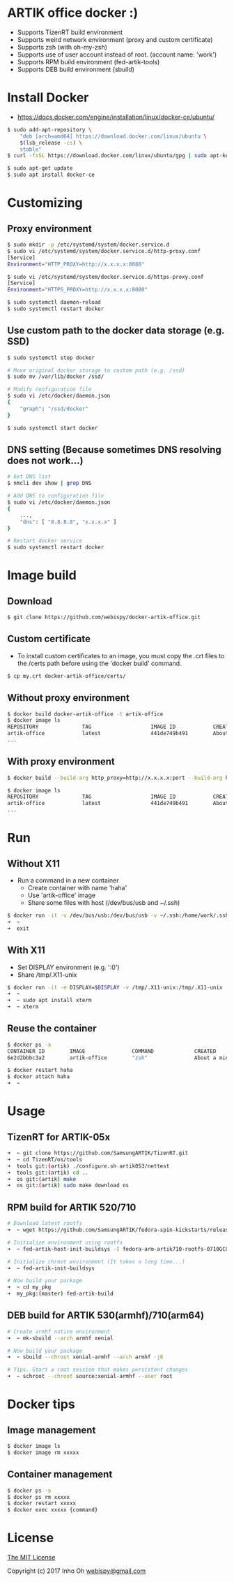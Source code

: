 # ARTIK office docker :)
- Supports TizenRT build environment
- Supports weird network environment (proxy and custom certificate)
- Supports zsh (with oh-my-zsh)
- Supports use of user account instead of root. (account name: 'work')
- Supports RPM build environment (fed-artik-tools)
- Supports DEB build environment (sbuild)

# Install Docker
* https://docs.docker.com/engine/installation/linux/docker-ce/ubuntu/
```sh
$ sudo add-apt-repository \
	"deb [arch=amd64] https://download.docker.com/linux/ubuntu \
	$(lsb_release -cs) \
	stable"
$ curl -fsSL https://download.docker.com/linux/ubuntu/gpg | sudo apt-key add -

$ sudo apt-get update
$ sudo apt install docker-ce
```

# Customizing
## Proxy environment
```sh
$ sudo mkdir -p /etc/systemd/system/docker.service.d
$ sudo vi /etc/systemd/system/docker.service.d/http-proxy.conf
[Service]
Environment="HTTP_PROXY=http://x.x.x.x:8080"

$ sudo vi /etc/systemd/system/docker.service.d/https-proxy.conf
[Service]
Environment="HTTPS_PROXY=http://x.x.x.x:8080"

$ sudo systemctl daemon-reload
$ sudo systemctl restart docker
```

## Use custom path to the docker data storage (e.g. SSD)
```sh
$ sudo systemctl stop docker

# Move original docker storage to custom path (e.g. /ssd)
$ sudo mv /var/lib/docker /ssd/

# Modify configuration file
$ sudo vi /etc/docker/daemon.json
{
	"graph": "/ssd/docker"
}

$ sudo systemctl start docker
```

## DNS setting (Because sometimes DNS resolving does not work...)
```sh
# Get DNS list
$ nmcli dev show | grep DNS

# Add DNS to configuration file
$ sudo vi /etc/docker/daemon.json
{
	...,
	"dns": [ "8.8.8.8", "x.x.x.x" ]
}

# Restart docker service
$ sudo systemctl restart docker
```

# Image build
## Download
```sh
$ git clone https://github.com/webispy/docker-artik-office.git
```

## Custom certificate
- To install custom certificates to an image, you must copy the .crt files to the /certs path before using the 'docker build' command.
```sh
$ cp my.crt docker-artik-office/certs/
```

## Without proxy environment
```sh
$ docker build docker-artik-office -t artik-office
$ docker image ls
REPOSITORY              TAG                   IMAGE ID            CREATED              SIZE
artik-office            latest                441de749b491        About a minute ago   1.65GB
...
```

## With proxy environment
```sh
$ docker build --build-arg http_proxy=http://x.x.x.x:port --build-arg https_proxy=http://x.x.x.x:port docker-artik-office -t artik-office

$ docker image ls
REPOSITORY              TAG                   IMAGE ID            CREATED              SIZE
artik-office            latest                441de749b491        About a minute ago   1.65GB
...
```

# Run
## Without X11
- Run a command in a new container
  - Create container with name 'haha'
  - Use 'artik-office' image
  - Share some files with host (/dev/bus/usb and ~/.ssh)
```sh
$ docker run -it -v /dev/bus/usb:/dev/bus/usb -v ~/.ssh:/home/work/.ssh --privileged --name haha artik-office
➜  ~
➜  exit
```

## With X11
- Set DISPLAY environment (e.g. ':0')
- Share /tmp/.X11-unix
```sh
$ docker run -it -e DISPLAY=$DISPLAY -v /tmp/.X11-unix:/tmp/.X11-unix -v /dev/bus/usb:/dev/bus/usb -v ~/.ssh:/home/work/.ssh --privileged artik-office
➜  ~
➜  ~ sudo apt install xterm
➜  ~ xterm
```

## Reuse the container
```sh
$ docker ps -a
CONTAINER ID        IMAGE               COMMAND             CREATED              STATUS                          PORTS               NAMES
6e2d2bbbc3a2        artik-office        "zsh"               About a minute ago   Exited (0) About a minute ago                       haha

$ docker restart haha
$ docker attach haha
➜  ~
```

# Usage
## TizenRT for ARTIK-05x
```sh
➜  ~ git clone https://github.com/SamsungARTIK/TizenRT.git
➜  ~ cd TizenRT/os/tools
➜  tools git:(artik) ./configure.sh artik053/nettest
➜  tools git:(artik) cd ..
➜  os git:(artik) make
➜  os git:(artik) sudo make download os
```

## RPM build for ARTIK 520/710
```sh
# Download latest rootfs
➜  ~ wget https://github.com/SamsungARTIK/fedora-spin-kickstarts/releases/download/release%2FA710_os_2.2.0/fedora-arm-artik710-rootfs-0710GC0F-44F-01QC-20170713.175433-f63a17cbfdaffd3385f23ea12388999a.tar.gz

# Initialize environment using rootfs
➜  ~ fed-artik-host-init-buildsys -I fedora-arm-artik710-rootfs-0710GC0F-44F-01QC-20170713.175433-f63a17cbfdaffd3385f23ea12388999a.tar.gz

# Initialize chroot environment (It takes a long time...)
➜  ~ fed-artik-init-buildsys

# Now build your package
➜  ~ cd my_pkg
➜  my_pkg:(master) fed-artik-build
```

## DEB build for ARTIK 530(armhf)/710(arm64)
```sh
# Create armhf native environment
➜  ~ mk-sbuild --arch armhf xenial

# Now build your package
➜  ~ sbuild --chroot xenial-armhf --arch armhf -j8

# Tips. Start a root session that makes persistent changes
➜  ~ schroot --chroot source:xenial-armhf --user root

```

# Docker tips
## Image management
```sh
$ docker image ls
$ docker image rm xxxxx
```

## Container management
```sh
$ docker ps -a
$ docker ps rm xxxxx
$ docker restart xxxxx
$ docker exec xxxxx {command}
```

# License

[The MIT License](http://opensource.org/licenses/MIT)

Copyright (c) 2017 Inho Oh <webispy@gmail.com>
